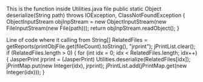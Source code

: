This is the function inside Utilities.java file 
public static Object deserialize(String path) throws IOException, ClassNotFoundException {
		ObjectInputStream objInpStream =  new ObjectInputStream(new FileInputStream(new File(path)));
		return objInpStream.readObject();
	}


Line of code where it calling from
String[] RelatedFiles = getReports(printObjFile.get(fileCount).toString(), "jrprint");
            jPrintList.clear();
            if (RelatedFiles.length > 0) {
                for (int idx = 0; idx < RelatedFiles.length; idx++) {
                    JasperPrint jrprint = (JasperPrint) Utilities.deserialize(RelatedFiles[idx]);
                    jPrintMap.put(new Integer(idx), jrprint);
                    jPrintList.add(jPrintMap.get(new Integer(idx)));
                }


                
